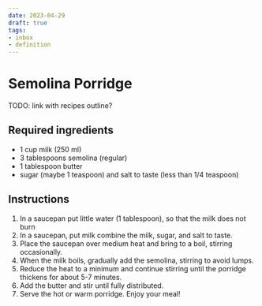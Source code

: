 ```yaml
---
date: 2023-04-29
draft: true
tags:
- inbox
- definition
---
```


# Semolina Porridge

TODO: link with recipes outline?

## Required ingredients

- 1 cup milk (250 ml)
- 3 tablespoons semolina (regular)
- 1 tablespoon butter
- sugar (maybe 1 teaspoon) and salt to taste (less than 1/4 teaspoon)

## Instructions

1. In a saucepan put little water (1 tablespoon), so that the milk does not burn
2. In a saucepan, put milk combine the milk, sugar, and salt to taste.
3. Place the saucepan over medium heat and bring to a boil, stirring occasionally.
4. When the milk boils, gradually add the semolina, stirring to avoid lumps.
5. Reduce the heat to a minimum and continue stirring until the porridge thickens for about 5-7 minutes.
6. Add the butter and stir until fully distributed.
7. Serve the hot or warm porridge. Enjoy your meal!